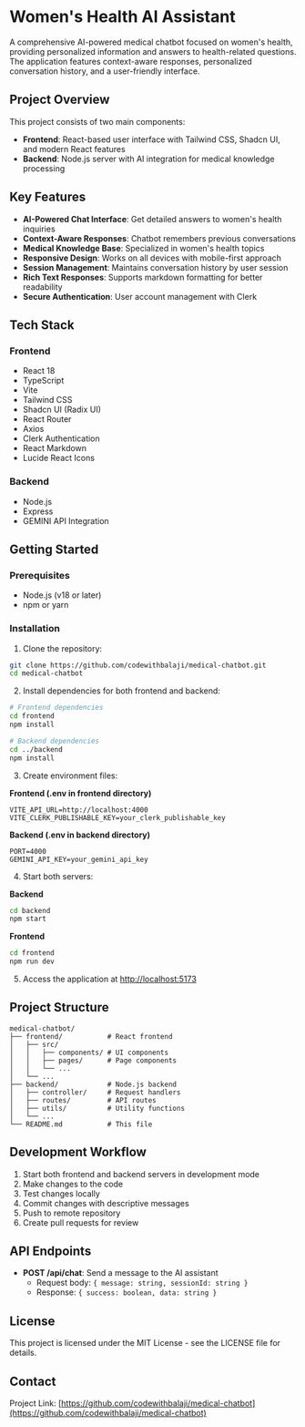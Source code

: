 # Women's Health AI Assistant

A comprehensive AI-powered medical chatbot focused on women's health, providing personalized information and answers to health-related questions. The application features context-aware responses, personalized conversation history, and a user-friendly interface.

## Project Overview

This project consists of two main components:

- **Frontend**: React-based user interface with Tailwind CSS, Shadcn UI, and modern React features
- **Backend**: Node.js server with AI integration for medical knowledge processing

## Key Features

- **AI-Powered Chat Interface**: Get detailed answers to women's health inquiries
- **Context-Aware Responses**: Chatbot remembers previous conversations
- **Medical Knowledge Base**: Specialized in women's health topics
- **Responsive Design**: Works on all devices with mobile-first approach
- **Session Management**: Maintains conversation history by user session
- **Rich Text Responses**: Supports markdown formatting for better readability
- **Secure Authentication**: User account management with Clerk

## Tech Stack

### Frontend
- React 18
- TypeScript
- Vite
- Tailwind CSS
- Shadcn UI (Radix UI)
- React Router
- Axios
- Clerk Authentication
- React Markdown
- Lucide React Icons

### Backend
- Node.js
- Express
- GEMINI API Integration


## Getting Started

### Prerequisites
- Node.js (v18 or later)
- npm or yarn

### Installation

1. Clone the repository:
```bash
git clone https://github.com/codewithbalaji/medical-chatbot.git
cd medical-chatbot
```

2. Install dependencies for both frontend and backend:
```bash
# Frontend dependencies
cd frontend
npm install

# Backend dependencies
cd ../backend
npm install
```

3. Create environment files:

**Frontend (.env in frontend directory)**
```
VITE_API_URL=http://localhost:4000
VITE_CLERK_PUBLISHABLE_KEY=your_clerk_publishable_key
```

**Backend (.env in backend directory)**
```
PORT=4000
GEMINI_API_KEY=your_gemini_api_key  
```

4. Start both servers:

**Backend**
```bash
cd backend
npm start
```

**Frontend**
```bash
cd frontend
npm run dev
```

5. Access the application at [http://localhost:5173](http://localhost:5173)

## Project Structure

```
medical-chatbot/
├── frontend/           # React frontend
│   ├── src/
│   │   ├── components/ # UI components
│   │   ├── pages/      # Page components
│   │   └── ...
│   └── ...
├── backend/            # Node.js backend
│   ├── controller/     # Request handlers
│   ├── routes/         # API routes
│   ├── utils/          # Utility functions
│   └── ...
└── README.md           # This file
```

## Development Workflow

1. Start both frontend and backend servers in development mode
2. Make changes to the code
3. Test changes locally
4. Commit changes with descriptive messages
5. Push to remote repository
6. Create pull requests for review

## API Endpoints

- **POST /api/chat**: Send a message to the AI assistant
  - Request body: `{ message: string, sessionId: string }`
  - Response: `{ success: boolean, data: string }`


## License

This project is licensed under the MIT License - see the LICENSE file for details.

## Contact

Project Link: [https://github.com/codewithbalaji/medical-chatbot](https://github.com/codewithbalaji/medical-chatbot)


